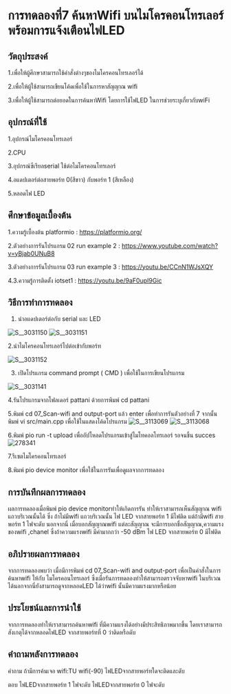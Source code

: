 # การทดลองที่7 ค้นหาWifi บนไมโครคอนโทรเลอร์ พร้อมการแจ้งเตือนไฟLED
## วัตถุประสงค์
  1.เพื่อให้ผู้ศึกษาสามารถใช้คำสั่งต่างๆของไมโครคอนโทรเลอร์ได้

  2.เพื่อให้ผู้ใช้สามารถเขียนโค้ดเพื่อใช้ในการหาสัญญาณ wifi

  3.เพื่อให้ผู้ใช้สามารถต่อยอดในการค้นหาWifi โดยการใช้ไฟLED ในการช่วยระบุเกี่ยวกับwiFi

## อุปกรณ์ที่ใช้
 1.อุปกรณ์ไมโครคอนโทรเลอร์
 
 2.CPU
 
 3.อุปกรณ์ซีเรียลserial ใช้ต่อไมโครคอนโทรเลอร์

 4.อแดปเตอร์ต่อสายพอร์ท 0(สีขาว) กับพอร์ท 1 (สีเหลือง)
 
 5.หลอดไฟ LED

## ศึกษาข้อมูลเบื้องต้น
1.ความรู้เบื้องต้น platformio : https://platformio.org/

2.ตัวอย่างการรันโปรแกรม 02 run example 2 : https://www.youtube.com/watch?v=yBjab0UNuB8

3.ตัวอย่างการรันโปรแกรม 03 run example 3 : https://youtu.be/CCnN1WJsXQY

4.3.ความรู้การติดตั้ง iotset1 : https://youtu.be/9aF0upI9Gic

## วิธีการทำการทดลอง
1. นำอแดปเตอร์ต่อกับ serial และ LED

![S__3031150](https://user-images.githubusercontent.com/80879549/112382607-a3b4c300-8d1e-11eb-8f25-b4c151bdd7f7.jpg)
![S__3031151](https://user-images.githubusercontent.com/80879549/112382614-a6171d00-8d1e-11eb-9780-97809bc434ca.jpg)

 2.นำไมโครคอนโทรเลอร์ไปต่อเข้ากับพอร์ท

![S__3031152](https://user-images.githubusercontent.com/80879549/112382634-ac0cfe00-8d1e-11eb-9446-7249db4ec065.jpg)

 
 3. เปิดโปรแกรม command prompt ( CMD ) เพื่อใช้ในการเขียนโปรแกรม
 
 ![S__3031141](https://user-images.githubusercontent.com/80879549/112360507-fa150800-8d04-11eb-8c65-759c7a793f66.jpg)

 4.รันโปรแกรมจากโฟลเดอร์ pattani ด้วยการพิมพ์ cd pattani
 
 5.พิมพ์ cd 07_Scan-wifi and output-port แล้ว enter เพื่อทำการรันตัวอย่างที่ 7 จากนั้น พิมพ์ vi src/main.cpp เพื่อใช้ในแสดงโค้ดโปรแกรม
![S__3113069](https://user-images.githubusercontent.com/80879549/113174056-35b75100-9274-11eb-972d-088de70e92cd.jpg)
![S__3113068](https://user-images.githubusercontent.com/80879549/113178028-5d101d00-9278-11eb-80b0-c297399db865.jpg)


6.พิมพ์ pio run -t upload เพื่ออัปโหลดโปรแกรมเข้าสู่ไมโทคอลโทรเลอร์ รอจนขึ้น succes
![278341](https://user-images.githubusercontent.com/80879549/112369281-98599b80-8d0e-11eb-96f7-a5962bb4326e.jpg)

7.รีเซตไมโครคอนโทรเลอร์

8.พิมพ์ pio device monitor เพื่อใช้ในการรันเพื่อดูผลจากการทดลอง

## การบันทึกผลการทดลอง
ผลการทดลองเมื่อพิมพ์ pio device monitorทำให้เกิดการรัน ทำให้เราสามารถเห็นสัญญาณ wifi แถวบริเวณนั้นได้ ซึ่ง
ถ้าไม่มีwifi แถวบริเวณนั้น ไฟ LED จากสายพอร์ท 1 มีไฟติด แต่ถ้ามีwifi สายพอร์ท 1 ไฟจะดับ นอกจากนี่ เมื่อบอกสัญญาณwifi แต่ละสัญญาณ จะมีการบอกชื่อสัญญาณ,ความแรงของwifi ,chanel ซึ่งถ้าความแรงwifi มีค่ามากกว่า -50 dBm ไฟ LED จากสายพอร์ท 0 มีไฟติด

## อภิปรายผลการทดลอง
จากการทดลองพบว่า เมื่อมีการพิมพ์ cd 07_Scan-wifi and output-port เพื่อเป็นคำสั่งในการค้นหาwifi ให้กับ ไมโครคอนโทรเลอร์ ซึ่งเมื่อรันการทดลองทำให้สามารถตรวจจับหาwifi ในบริเวณได้นอกจากนี่ยังสามารถดูจากหลอดLED ได้ว่าwifi นั้นมีความแรงมากหรือน้อย 

## ประโยชน์และการนำใช้
จากการทดลองทำให้เราสามารถค้นหาwifi ที่มีความแรงได้อย่างมีประสิทธิภาพมากขึ้น โดยเราสามารถสังเกตุได้จากหลอดไฟLED จากสายพอร์ทที่ 0 ว่าติดหรือดับ

## คำถามหลังการทดลอง 
คำถาม ถ้ามีการค้นเจอ wifi:TU wifi(-90) ไฟLEDจากสายพอร์ทใดจะติดและดับ

ตอบ ไฟLEDจากสายพอร์ท 1 ไฟจะดับ  ไฟLEDจากสายพอร์ท 0 ไฟจะดับ


